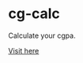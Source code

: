 # cg-calc
Calculate your cgpa.

<a href="https://saifulshihab.github.io/cg-calc/" target="_blank">Visit here<a/>
